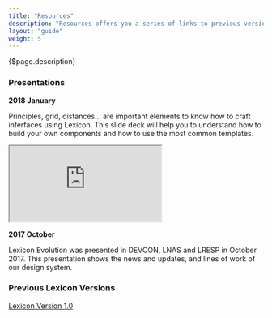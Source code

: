 ```yaml
---
title: "Resources"
description: "Resources offers you a series of links to previous versions of Lexicon and presentations done related to this design language."
layout: "guide"
weight: 5
---
```


{$page.description}

### Presentations

**2018 January**

Principles, grid, distances... are important elements to know how to craft inferfaces using Lexicon. This slide deck will help you to understand how to build your own components and how to use the most common templates.

<div class="videoContainer">
    <iframe src="https://docs.google.com/presentation/d/e/2PACX-1vSfh3xT-ogqij9lmxzJ3n1BmmweFu9XSYahZATIbt7R6jZpqrXEp3iGNSkGwIbGsXKDLGe9d5zs6PnH/embed?start=false&loop=false&delayms=3000" class="video"></iframe>
</div>

**2017 October**

Lexicon Evolution was presented in DEVCON, LNAS and LRESP in October 2017. This presentation shows the news and updates, and lines of work of our design system.

<script async class="speakerdeck-embed" data-id="2e287bdf09a44bb78231e707a84a26a5" data-ratio="1.77777777777778" src="//speakerdeck.com/assets/embed.js"></script>

### Previous Lexicon Versions

[Lexicon Version 1.0](http://v1.lexicondesign.io)